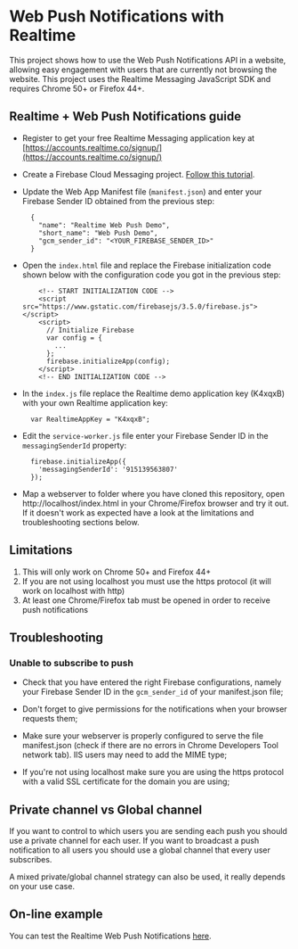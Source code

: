 # Web Push Notifications with Realtime
This project shows how to use the Web Push Notifications API in a website, allowing easy engagement with users that are currently not browsing the website. This project uses the Realtime Messaging JavaScript SDK and requires Chrome 50+ or Firefox 44+.

## Realtime + Web Push Notifications guide

- Register to get your free Realtime Messaging application key at [https://accounts.realtime.co/signup/](https://accounts.realtime.co/signup/)

- Create a Firebase Cloud Messaging project. [Follow this tutorial](http://messaging-public.realtime.co/documentation/starting-guide/mobilePushGCM.html).

- Update the Web App Manifest file (`manifest.json`) and enter your Firebase Sender ID obtained from the previous step:

		{
		  "name": "Realtime Web Push Demo",
		  "short_name": "Web Push Demo",
		  "gcm_sender_id": "<YOUR_FIREBASE_SENDER_ID>"		  
		}

- Open the `index.html` file and replace the Firebase initialization code shown below with the configuration code you got in the previous step:

		  <!-- START INITIALIZATION CODE -->
		  <script src="https://www.gstatic.com/firebasejs/3.5.0/firebase.js"></script>
		  <script>
		    // Initialize Firebase
		    var config = {
		      ...
		    };
		    firebase.initializeApp(config);
		  </script>
		  <!-- END INITIALIZATION CODE -->

- In the `index.js` file replace the Realtime demo application key (K4xqxB) with your own Realtime application key:

		var RealtimeAppKey = "K4xqxB"; 
	
- Edit the `service-worker.js` file enter your Firebase Sender ID in the `messagingSenderId` property:

		firebase.initializeApp({
		  'messagingSenderId': '915139563807'
		});

- Map a webserver to folder where you have cloned this repository, open http://localhost/index.html in your Chrome/Firefox browser and try it out. If it doesn't work as expected have a look at the limitations and troubleshooting sections below.                           
		

## Limitations
1. This will only work on Chrome 50+ and Firefox 44+
2. If you are not using localhost you must use the https protocol (it will work on localhost with http)
3. At least one Chrome/Firefox tab must be opened in order to receive push notifications 

## Troubleshooting

### Unable to subscribe to push

* Check that you have entered the right Firebase configurations, namely your Firebase Sender ID in the `gcm_sender_id` of your manifest.json file;

* Don't forget to give permissions for the notifications when your browser requests them;

* Make sure your webserver is properly configured to serve the file manifest.json (check if there are no errors in Chrome Developers Tool network tab). IIS users may need to add the MIME type; 

* If you're not using localhost make sure you are using the https protocol with a valid SSL certificate for the domain you are using;  

## Private channel vs Global channel
If you want to control to which users you are sending each push you should use a private channel for each user. If you want to broadcast a push notification to all users you should use a global channel that every user subscribes.

A mixed private/global channel strategy can also be used, it really depends on your use case.

## On-line example
You can test the Realtime Web Push Notifications [here](https://framework.realtime.co/demo/web-push).
